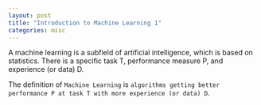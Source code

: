 ```yaml
---
layout: post
title: "Introduction to Machine Learning 1"
categories: misc
---
```

A machine learning is a subfield of artificial intelligence, which is based on statistics.
There is a specific task T, performance measure P, and experience (or data) D.

The definition of `Machine Learning` is `algorithms getting better performance P at task T with more experience (or data) D`.

